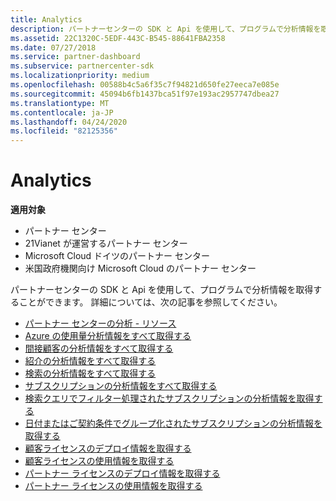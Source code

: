 ```yaml
---
title: Analytics
description: パートナーセンターの SDK と Api を使用して、プログラムで分析情報を取得することができます。 詳細については、こちらの記事を参照してください。
ms.assetid: 22C1320C-5EDF-443C-B545-88641FBA2358
ms.date: 07/27/2018
ms.service: partner-dashboard
ms.subservice: partnercenter-sdk
ms.localizationpriority: medium
ms.openlocfilehash: 00588b4c5a6f35c7f94821d650fe27eeca7e085e
ms.sourcegitcommit: 45094b6fb1437bca51f97e193ac2957747dbea27
ms.translationtype: MT
ms.contentlocale: ja-JP
ms.lasthandoff: 04/24/2020
ms.locfileid: "82125356"
---
```

# <a name="analytics"></a>Analytics

**適用対象**

- パートナー センター
- 21Vianet が運営するパートナー センター
- Microsoft Cloud ドイツのパートナー センター
- 米国政府機関向け Microsoft Cloud のパートナー センター

パートナーセンターの SDK と Api を使用して、プログラムで分析情報を取得することができます。 詳細については、次の記事を参照してください。

- [パートナー センターの分析 - リソース](partner-center-analytics-resources.md)
- [Azure の使用量分析情報をすべて取得する](get-all-azure-usage-analytics.md)
- [間接顧客の分析情報をすべて取得する](get-all-indirect-resellers-analytics.md)
- [紹介の分析情報をすべて取得する](get-all-referrals-analytics.md)
- [検索の分析情報をすべて取得する](get-all-search-analytics.md)
- [サブスクリプションの分析情報をすべて取得する](get-all-subscription-analytics.md)
- [検索クエリでフィルター処理されたサブスクリプションの分析情報を取得する](get-subscription-analytics-by-search-query.md)
- [日付またはご契約条件でグループ化されたサブスクリプションの分析情報を取得する](get-subscription-analytics-grouped-by-dates-or-terms.md)
- [顧客ライセンスのデプロイ情報を取得する](get-customer-licenses-deployment-information.md)
- [顧客ライセンスの使用情報を取得する](get-customer-licenses-usage-information.md)
- [パートナー ライセンスのデプロイ情報を取得する](get-partner-licenses-deployment-information.md)
- [パートナー ライセンスの使用情報を取得する](get-partner-licenses-usage-information.md)
